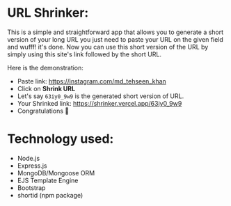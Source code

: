 # URL Shrinker:

This is a simple and straightforward app that allows you to generate a short version of your long URL you just need to paste your URL on the given field and wufff! it's done. Now you can use this short version of the URL by simply using this site's link followed by the short URL.

Here is the demonstration:

- Paste link: https://instagram.com/md_tehseen_khan
- Click on **Shrink URL**
- Let's say `63iy0_9w9` is the generated short version of URL.
- Your Shrinked link: https://shrinker.vercel.app/63iy0_9w9
- Congratulations 🎉

# Technology used:

- Node.js
- Express.js
- MongoDB/Mongoose ORM
- EJS Template Engine
- Bootstrap
- shortid (npm package)
